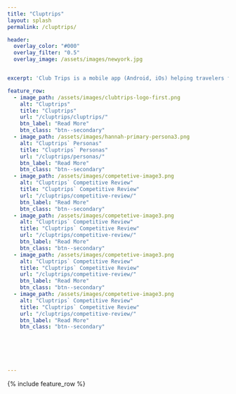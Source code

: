 ```yaml
---
title: "Cluptrips"
layout: splash
permalink: /cluptrips/

header:
  overlay_color: "#000"
  overlay_filter: "0.5"
  overlay_image: /assets/images/newyork.jpg


excerpt: 'Club Trips is a mobile app (Android, iOs) helping travelers find underground electronic music clubs worldwide. As well as that, it makes sure that clubbers never lose their party crew while being at the event.'

feature_row:
  - image_path: /assets/images/clubtrips-logo-first.png
    alt: "Cluptrips"
    title: "Cluptrips"
    url: "/cluptrips/cluptrips/"
    btn_label: "Read More"
    btn_class: "btn--secondary"
  - image_path: /assets/images/hannah-primary-persona3.png
    alt: "Cluptrips` Personas"
    title: "Cluptrips` Personas"
    url: "/cluptrips/personas/"
    btn_label: "Read More"
    btn_class: "btn--secondary"
  - image_path: /assets/images/competetive-image3.png
    alt: "Cluptrips` Competitive Review"
    title: "Cluptrips` Competitive Review"
    url: "/cluptrips/competitive-review/"
    btn_label: "Read More"
    btn_class: "btn--secondary"
  - image_path: /assets/images/competetive-image3.png
    alt: "Cluptrips` Competitive Review"
    title: "Cluptrips` Competitive Review"
    url: "/cluptrips/competitive-review/"
    btn_label: "Read More"
    btn_class: "btn--secondary"
  - image_path: /assets/images/competetive-image3.png
    alt: "Cluptrips` Competitive Review"
    title: "Cluptrips` Competitive Review"
    url: "/cluptrips/competitive-review/"
    btn_label: "Read More"
    btn_class: "btn--secondary"
  - image_path: /assets/images/competetive-image3.png
    alt: "Cluptrips` Competitive Review"
    title: "Cluptrips` Competitive Review"
    url: "/cluptrips/competitive-review/"
    btn_label: "Read More"
    btn_class: "btn--secondary"






---
```




{% include feature_row  %}
